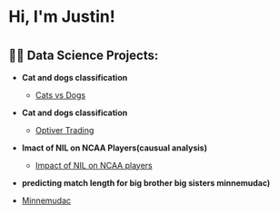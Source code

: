 <h1>Hi, I'm Justin! <h1>

<h2>👨‍💻 Data Science Projects:</h2>

- <b>Cat and dogs classification </b>
  - [Cats vs Dogs](https://github.com/blacckbeard4/CatsnDogs/tree/main)

- <b>Cat and dogs classification </b>
  - [Optiver Trading](https://github.com/blacckbeard4/Optiver_Trading-/tree/main)

- <b>Imact of NIL on NCAA Players(causual analysis) </b>
  - [Impact of NIL on NCAA players](https://github.com/blacckbeard4/NcaaDid)


 - <b>predicting match length for big brother big sisters minnemudac) </b>
  - [Minnemudac](https://github.com/blacckbeard4/minnemudac)





